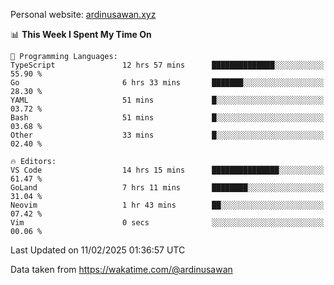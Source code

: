 Personal website: [ardinusawan.xyz](https://ardinusawan.xyz)

<!--START_SECTION:waka-->
📊 **This Week I Spent My Time On** 

```text
💬 Programming Languages: 
TypeScript               12 hrs 57 mins      ██████████████░░░░░░░░░░░   55.90 % 
Go                       6 hrs 33 mins       ███████░░░░░░░░░░░░░░░░░░   28.30 % 
YAML                     51 mins             █░░░░░░░░░░░░░░░░░░░░░░░░   03.72 % 
Bash                     51 mins             █░░░░░░░░░░░░░░░░░░░░░░░░   03.68 % 
Other                    33 mins             █░░░░░░░░░░░░░░░░░░░░░░░░   02.40 % 

🔥 Editors: 
VS Code                  14 hrs 15 mins      ███████████████░░░░░░░░░░   61.47 % 
GoLand                   7 hrs 11 mins       ████████░░░░░░░░░░░░░░░░░   31.04 % 
Neovim                   1 hr 43 mins        ██░░░░░░░░░░░░░░░░░░░░░░░   07.42 % 
Vim                      0 secs              ░░░░░░░░░░░░░░░░░░░░░░░░░   00.06 % 
```


 Last Updated on 11/02/2025 01:36:57 UTC
<!--END_SECTION:waka-->
Data taken from https://wakatime.com/@ardinusawan
